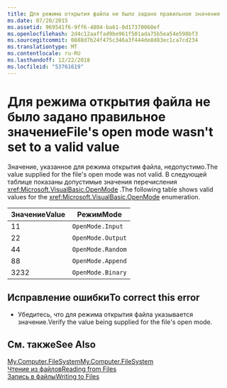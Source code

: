 ```yaml
---
title: Для режима открытия файла не было задано правильное значение
ms.date: 07/20/2015
ms.assetid: 969541f6-9ff6-4804-ba61-0d17370060ef
ms.openlocfilehash: 2d4c12aaffad9be961f501ada75b5ea54e598bf3
ms.sourcegitcommit: 0888d7b24f475c346a3f444de8d83ec1ca7cd234
ms.translationtype: MT
ms.contentlocale: ru-RU
ms.lasthandoff: 12/22/2018
ms.locfileid: "53761619"
---
```

# <a name="files-open-mode-wasnt-set-to-a-valid-value"></a><span data-ttu-id="de33e-102">Для режима открытия файла не было задано правильное значение</span><span class="sxs-lookup"><span data-stu-id="de33e-102">File's open mode wasn't set to a valid value</span></span>
<span data-ttu-id="de33e-103">Значение, указанное для режима открытия файла, недопустимо.</span><span class="sxs-lookup"><span data-stu-id="de33e-103">The value supplied for the file's open mode was not valid.</span></span> <span data-ttu-id="de33e-104">В следующей таблице показаны допустимые значения перечисления <xref:Microsoft.VisualBasic.OpenMode> .</span><span class="sxs-lookup"><span data-stu-id="de33e-104">The following table shows valid values for the <xref:Microsoft.VisualBasic.OpenMode> enumeration.</span></span>  
  
|<span data-ttu-id="de33e-105">Значение</span><span class="sxs-lookup"><span data-stu-id="de33e-105">Value</span></span>|<span data-ttu-id="de33e-106">Режим</span><span class="sxs-lookup"><span data-stu-id="de33e-106">Mode</span></span>|  
|-----------|----------|  
|<span data-ttu-id="de33e-107">1</span><span class="sxs-lookup"><span data-stu-id="de33e-107">1</span></span>|`OpenMode.Input`|  
|<span data-ttu-id="de33e-108">2</span><span class="sxs-lookup"><span data-stu-id="de33e-108">2</span></span>|`OpenMode.Output`|  
|<span data-ttu-id="de33e-109">4</span><span class="sxs-lookup"><span data-stu-id="de33e-109">4</span></span>|`OpenMode.Random`|  
|<span data-ttu-id="de33e-110">8</span><span class="sxs-lookup"><span data-stu-id="de33e-110">8</span></span>|`OpenMode.Append`|  
|<span data-ttu-id="de33e-111">32</span><span class="sxs-lookup"><span data-stu-id="de33e-111">32</span></span>|`OpenMode.Binary`|  
  
## <a name="to-correct-this-error"></a><span data-ttu-id="de33e-112">Исправление ошибки</span><span class="sxs-lookup"><span data-stu-id="de33e-112">To correct this error</span></span>  
  
-   <span data-ttu-id="de33e-113">Убедитесь, что для режима открытия файла указывается значение.</span><span class="sxs-lookup"><span data-stu-id="de33e-113">Verify the value being supplied for the file's open mode.</span></span>  
  
## <a name="see-also"></a><span data-ttu-id="de33e-114">См. также</span><span class="sxs-lookup"><span data-stu-id="de33e-114">See Also</span></span>  
   
 [<span data-ttu-id="de33e-115">My.Computer.FileSystem</span><span class="sxs-lookup"><span data-stu-id="de33e-115">My.Computer.FileSystem</span></span>](xref:Microsoft.VisualBasic.FileIO.FileSystem)  
 [<span data-ttu-id="de33e-116">Чтение из файлов</span><span class="sxs-lookup"><span data-stu-id="de33e-116">Reading from Files</span></span>](../../visual-basic/developing-apps/programming/drives-directories-files/reading-from-files.md)  
 [<span data-ttu-id="de33e-117">Запись в файлы</span><span class="sxs-lookup"><span data-stu-id="de33e-117">Writing to Files</span></span>](../../visual-basic/developing-apps/programming/drives-directories-files/writing-to-files.md)
